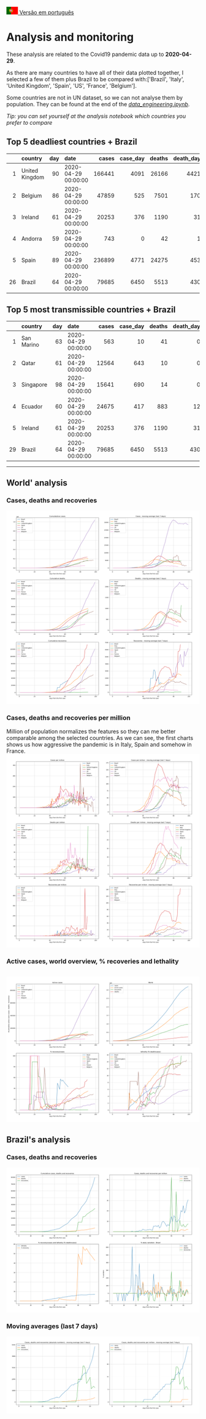 [<img src="../data/bandeiras/PT.png" width="30"   /> Versão em português](README_WORLD.md)

# **Analysis and monitoring**
These analysis are related to the Covid19 pandemic data up to **2020-04-29**.

As there are many countries to have all of their data plotted together, I selected a few of them plus Brazil to be compared with:['Brazil', 'Italy', 'United Kingdom', 'Spain', 'US', 'France', 'Belgium'].

Some countries are not in UN dataset, so we can not analyse them by population. They can be found at the end of the *[data_engineering.ipynb](../data_engineering.ipynb)*.

*Tip: you can set yourself at the analysis notebook which countries you prefer to compare*

## Top 5 deadliest countries + Brazil
|    | country        |   day | date                |   cases |   case_day |   deaths |   death_day |   cases_million |   deaths_million |   avg7_cases_million |   avg7_deaths_million |   avg7_recoveries_million |
|---:|:---------------|------:|:--------------------|--------:|-----------:|---------:|------------:|----------------:|-----------------:|---------------------:|----------------------:|--------------------------:|
|  1 | United Kingdom |    90 | 2020-04-29 00:00:00 |  166441 |       4091 |    26166 |        4421 |            60.6 |             65.5 |                   67 |                    16 |                         0 |
|  2 | Belgium        |    86 | 2020-04-29 00:00:00 |   47859 |        525 |     7501 |         170 |            45.5 |             14.7 |                   73 |                    15 |                        22 |
|  3 | Ireland        |    61 | 2020-04-29 00:00:00 |   20253 |        376 |     1190 |          31 |            77   |              6.3 |                  104 |                    12 |                       121 |
|  4 | Andorra        |    59 | 2020-04-29 00:00:00 |     743 |          0 |       42 |           1 |             0   |             13   |                   37 |                     9 |                       211 |
|  5 | Spain          |    89 | 2020-04-29 00:00:00 |  236899 |       4771 |    24275 |         453 |           102.1 |              9.7 |                   87 |                     7 |                       143 |
| 26 | Brazil         |    64 | 2020-04-29 00:00:00 |   79685 |       6450 |     5513 |         430 |            30.6 |              2   |                   22 |                     1 |                         5 |


 ## Top 5 most transmissible countries + Brazil
|    | country    |   day | date                |   cases |   case_day |   deaths |   death_day |   cases_million |   deaths_million |   avg7_cases_million |   avg7_deaths_million |   avg7_recoveries_million |
|---:|:-----------|------:|:--------------------|--------:|-----------:|---------:|------------:|----------------:|-----------------:|---------------------:|----------------------:|--------------------------:|
|  1 | San Marino |    63 | 2020-04-29 00:00:00 |     563 |         10 |       41 |           0 |           295.3 |              0   |                  316 |                     4 |                        29 |
|  2 | Qatar      |    61 | 2020-04-29 00:00:00 |   12564 |        643 |       10 |           0 |           227   |              0   |                  273 |                     0 |                        27 |
|  3 | Singapore  |    98 | 2020-04-29 00:00:00 |   15641 |        690 |       14 |           0 |           118.9 |              0   |                  135 |                     0 |                         7 |
|  4 | Ecuador    |    60 | 2020-04-29 00:00:00 |   24675 |        417 |      883 |          12 |            24   |              0.7 |                  113 |                     2 |                         2 |
|  5 | Ireland    |    61 | 2020-04-29 00:00:00 |   20253 |        376 |     1190 |          31 |            77   |              6.3 |                  104 |                    12 |                       121 |
| 29 | Brazil     |    64 | 2020-04-29 00:00:00 |   79685 |       6450 |     5513 |         430 |            30.6 |              2   |                   22 |                     1 |                         5 |
----------------------
## World' analysis
### Cases, deaths and recoveries
![](world_cases_deaths.png)

 ### Cases, deaths and recoveries per million
Million of population normalizes the features so they can me better comparable among the selected countries. As we can see, the first charts shows us how aggressive the pandemic is in Italy, Spain and somehow in France.
![](world_cases_deaths_million.png)

 ### Active cases, world overview, % recoveries and lethality
![](world_active_cases_percentages.png)
----------------------
## Brazil's analysis


 ### Cases, deaths and recoveries
![](brazil_number_million_variation.png)

 ### Moving averages (last 7 days)
![](brazil_movingAvg.png)